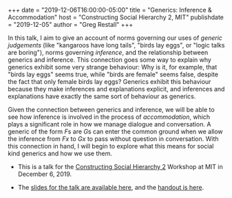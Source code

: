 +++
date = "2019-12-06T16:00:00-05:00"
title = "Generics: Inference & Accommodation"
host = "Constructing Social Hierarchy 2, MIT"
publishdate = "2019-12-05"
author = "Greg Restall"
+++

In this talk, I aim to give an account of norms governing our uses of *generic judgements* (like "kangaroos have long tails", "birds lay eggs", or "logic talks are boring"), norms governing *inference*, and the relationship between generics and inference. This connection goes some way to explain why generics exhibit some very strange behaviour: Why is it, for example, that "birds lay eggs" seems true, while "birds are female" seems false, despite the fact that only female birds lay eggs? Generics exhibit this behaviour because they make inferences and explanations explicit, and inferences and explanations have exactly the same sort of behaviour as generics.

Given the connection between generics and inference, we will be able to see how inference is involved in the process of *accommodation*, which plays a significant role in how we manage dialogue and conversation. A generic of the form *F*s are *G*s can enter the common ground when we allow the inference from *Fx* to *Gx* to pass without question in conversation.  With this connection in hand, I will begin to explore what this means for social kind generics and how we use them.


* This is a talk for the [Constructing Social Hierarchy 2](https://blogs.unimelb.edu.au/social-hierarchy/events/mit-workshop-constructing-social-hierarchy-ii/) Workshop at MIT in December 6, 2019.

* The [slides for the talk are available here](/slides/accommodation-mit-workshop.pdf), and the [handout is here](/handouts/accommodation-mit-workshop-handout.pdf).